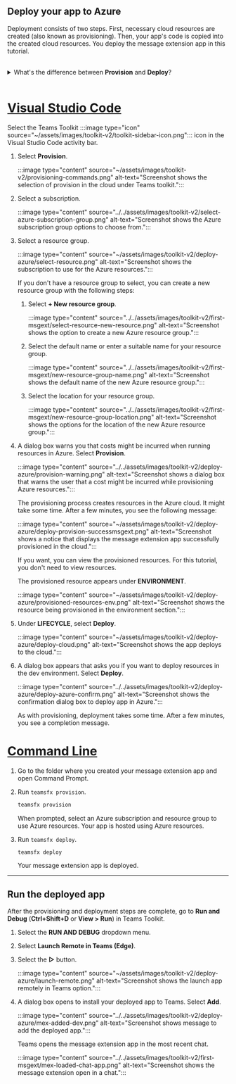 ## Deploy your app to Azure

Deployment consists of two steps. First, necessary cloud resources are created (also known as provisioning). Then, your app's code is copied into the created cloud resources. You deploy the message extension app in this tutorial.
<br>
<br>
<details>
<summary>What's the difference between <b>Provision</b> and <b>Deploy</b>?</summary>
<br>
The <b>Provision</b> step creates resources in Azure and Microsoft 365 for your app, but no code (such as HTML, CSS, or JavaScript) is copied to the resources. The <b>Deploy</b> step copies the code for your app to the resources you created during the provision step. It's common to deploy multiple times without provisioning new resources. Since the provision step takes some time to complete, it's separate from the deployment step.
</details>
<br>

# [Visual Studio Code](#tab/vsc4)

Select the Teams Toolkit :::image type="icon" source="~/assets/images/toolkit-v2/toolkit-sidebar-icon.png"::: icon in the Visual Studio Code activity bar.

1. Select **Provision**.

   :::image type="content" source="~/assets/images/toolkit-v2/provisioning-commands.png" alt-text="Screenshot shows the selection of provision in the cloud under Teams toolkit.":::

1. Select a subscription.

   :::image type="content" source="../../assets/images/toolkit-v2/select-azure-subscription-group.png" alt-text="Screenshot shows the Azure subscription group options to choose from.":::

1. Select a resource group.

   :::image type="content" source="~/assets/images/toolkit-v2/deploy-azure/select-resource.png" alt-text="Screenshot shows the subscription to use for the Azure resources.":::

   If you don't have a resource group to select, you can create a new resource group with the following steps:

   1. Select **+ New resource group**.

      :::image type="content" source="../../assets/images/toolkit-v2/first-msgext/select-resource-new-resource.png" alt-text="Screenshot shows the option to create a new Azure resource group.":::

   1. Select the default name or enter a suitable name for your resource group.

      :::image type="content" source="../../assets/images/toolkit-v2/first-msgext/new-resource-group-name.png" alt-text="Screenshot shows the default name of the new Azure resource group.":::

   1. Select the location for your resource group.

      :::image type="content" source="../../assets/images/toolkit-v2/first-msgext/new-resource-group-location.png" alt-text="Screenshot shows the options for the location of the new Azure resource group.":::

1. A dialog box warns you that costs might be incurred when running resources in Azure. Select **Provision**.

   :::image type="content" source="../../assets/images/toolkit-v2/deploy-azure/provision-warning.png" alt-text="Screenshot shows a dialog box that warns the user that a cost might be incurred while provisioning Azure resources.":::

   The provisioning process creates resources in the Azure cloud. It might take some time. After a few minutes, you see the following message:

   :::image type="content" source="~/assets/images/toolkit-v2/deploy-azure/deploy-provision-successmsgext.png" alt-text="Screenshot shows a notice that displays the message extension app successfully provisioned in the cloud.":::

   If you want, you can view the provisioned resources. For this tutorial, you don't need to view resources.

   The provisioned resource appears under **ENVIRONMENT**.

   :::image type="content" source="~/assets/images/toolkit-v2/deploy-azure/provisioned-resources-env.png" alt-text="Screenshot shows the resource being provisioned in the environment section.":::

1. Under **LIFECYCLE**, select **Deploy**.

   :::image type="content" source="~/assets/images/toolkit-v2/deploy-azure/deploy-cloud.png" alt-text="Screenshot shows the app deploys to the cloud.":::

1. A dialog box appears that asks you if you want to deploy resources in the dev environment. Select **Deploy**.

   :::image type="content" source="../../assets/images/toolkit-v2/deploy-azure/deploy-azure-confirm.png" alt-text="Screenshot shows the confirmation dialog box to deploy app in Azure.":::

   As with provisioning, deployment takes some time. After a few minutes, you see a completion message.

# [Command Line](#tab/cli4)

1. Go to the folder where you created your message extension app and open Command Prompt.

1. Run `teamsfx provision`.

   ``` bash
   teamsfx provision
   ```

   When prompted, select an Azure subscription and resource group to use Azure resources. Your app is hosted using Azure resources.

1. Run `teamsfx deploy`.

   ``` bash
   teamsfx deploy
   ```

   Your message extension app is deployed.

---

## Run the deployed app

After the provisioning and deployment steps are complete, go to **Run and Debug** (**Ctrl+Shift+D** or **View > Run**) in Teams Toolkit.

1. Select the **RUN AND DEBUG** dropdown menu.
1. Select **Launch Remote in Teams (Edge)**.
1. Select the **▷** button.

   :::image type="content" source="~/assets/images/toolkit-v2/deploy-azure/launch-remote.png" alt-text="Screenshot shows the launch app remotely in Teams option.":::

1. A dialog box opens to install your deployed app to Teams. Select **Add**.

   :::image type="content" source="../../assets/images/toolkit-v2/deploy-azure/mex-added-dev.png" alt-text="Screenshot shows message to add the deployed app.":::

   Teams opens the message extension app in the most recent chat.

   :::image type="content" source="../../assets/images/toolkit-v2/first-msgext/mex-loaded-chat-app.png" alt-text="Screenshot shows the message extension open in a chat.":::
